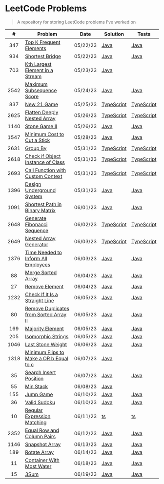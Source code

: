 # LeetCode Problems

> A repository for storing LeetCode problems I've worked on

|  #   | Problem                                                                                                           | Date     | Solution                                               | Tests                                                         |
| :--: | ----------------------------------------------------------------------------------------------------------------- | -------- |--------------------------------------------------------|---------------------------------------------------------------|
| 347  | [Top K Frequent Elements](https://leetcode.com/problems/top-k-frequent-elements)                                  | 05/22/23 | [Java](src/TopKFrequentElements.java)                  | [Java](tests/TopKFrequentElementsTest.java)                   |
| 934  | [Shortest Bridge](https://leetcode.com/problems/shortest-bridge)                                                  | 05/22/23 | [Java](src/ShortestBridge.java)                        | [Java](tests/ShortestBridgeTest.java)                         |
| 703  | [Kth Largest Element in a Stream](https://leetcode.com/problems/kth-largest-element-in-a-stream/)                 | 05/23/23 | [Java](src/KthLargest.java)                            |                                                               |
| 2542 | [Maximum Subsequence Score](https://leetcode.com/problems/maximum-subsequence-score/)                             | 05/24/23 | [Java](src/MaximumSubsequenceScore.java)               | [Java](tests/MaximumSubsequenceScoreTest.java)                |
| 837  | [New 21 Game](https://leetcode.com/problems/new-21-game/)                                                         | 05/25/23 | [TypeScript](src/new-21-game.ts)                       | [TypeScript](tests/new-21-game.test.ts)                       |
| 2625 | [Flatten Deeply Nested Array](https://leetcode.com/problems/flatten-deeply-nested-array)                          | 05/26/23 | [TypeScript](src/flatten-deeply-nested-array.ts)       | [TypeScript](tests/flatten-deeply-nested-array.test.ts)       |
| 1140 | [Stone Game II](https://leetcode.com/problems/stone-game-i-i)                                                     | 05/26/23 | [Java](src/StoneGameII.java)                           | [Java](tests/StoneGameIITest.java)                            |
| 1547 | [Minimum Cost to Cut a Stick](https://leetcode.com/problems/minimum-cost-to-cut-a-stick)                          | 05/28/23 | [Java](src/MinimumCostToCutAStick.java)                | [Java](tests/MinimumCostToCutAStickTest.java)                 |
| 2631 | [Group By](https://leetcode.com/problems/group-by)                                                                | 05/31/23 | [TypeScript](src/group-by.ts)                          | [TypeScript](tests/group-by.test.ts)                          |
| 2618 | [Check if Object Instance of Class](https://leetcode.com/problems/check-if-object-instance-of-class)              | 05/31/23 | [TypeScript](src/check-if-object-instance-of-class.ts) | [TypeScript](tests/check-if-object-instance-of-class.test.ts) |
| 2693 | [Call Function with Custom Context](https://leetcode.com/problems/call-function-with-custom-context)              | 05/31/23 | [TypeScript](src/call-function-with-custom-context.ts) | [TypeScript](tests/call-function-with-custom-context.test.ts) |
| 1396 | [Design Underground System](https://leetcode.com/problems/design-underground-system)                              | 05/31/23 | [Java](src/DesignUndergroundSystem.java)               | [Java](tests/DesignUndergroundSystemTest.java)                |
| 1091 | [Shortest Path in Binary Matrix](https://leetcode.com/problems/shortest-path-in-binary-matrix)                    | 06/01/23 | [Java](src/ShortestPathInBinaryMatrix.java)            | [Java](tests/ShortestPathInBinaryMatrixTest.java)             |
| 2648 | [Generate Fibonacci Sequence](https://leetcode.com/problems/generate-fibonacci-sequence)                          | 06/02/23 | [TypeScript](src/generate-fibonacci-sequence.ts)       | [TypeScript](tests/generate-fibonacci-sequence.test.ts)       |
| 2649 | [Nested Array Generator](https://leetcode.com/problems/nested-array-generator)                                    | 06/03/23 | [TypeScript](src/nested-array-generator.ts)            | [TypeScript](tests/nested-array-generator.test.ts)            |
| 1376 | [Time Needed to Inform All Employees](https://leetcode.com/problems/time-needed-to-inform-all-employees)          | 06/03/23 | [Java](src/TimeNeededToInformAllEmployees.java)        | [Java](tests/TimeNeededToInformAllEmployeesTest.java)         |
|  88  | [Merge Sorted Array](https://leetcode.com/problems/merge-sorted-array)                                            | 06/04/23 | [Java](src/MergeSortedArray.java)                      | [Java](tests/MergeSortedArrayTest.java)                       |
|  27  | [Remove Element](https://leetcode.com/problems/remove-element)                                                    | 06/04/23 | [Java](src/RemoveElement.java)                         | [Java](tests/RemoveElementTest.java)                          |
| 1232 | [Check If It Is a Straight Line](https://leetcode.com/problems/check-if-it-is-a-straight-line)                    | 06/05/23 | [Java](src/CheckIfItIsAStraightLine.java)              | [Java](tests/CheckIfItIsAStraightLineTest.java)               |
|  80  | [Remove Duplicates from Sorted Array II](https://leetcode.com/problems/remove-duplicates-from-sorted-array-i-i)   | 06/05/23 | [Java](src/RemoveDuplicatesFromSortedArrayII.java)     | [Java](tests/RemoveDuplicatesFromSortedArrayIITest.java)      |
| 169  | [Majority Element](https://leetcode.com/problems/majority-element)                                                | 06/05/23 | [Java](src/MajorityElement.java)                       | [Java](tests/MajorityElementTest.java)                        |
| 205  | [Isomorphic Strings](https://leetcode.com/problems/isomorphic-strings)                                            | 06/05/23 | [Java](src/IsomorphicStrings.java)                     | [Java](tests/IsomorphicStringsTest.java)                      |
| 1046 | [Last Stone Weight](https://leetcode.com/problems/last-stone-weight)                                              | 06/06/23 | [Java](src/LastStoneWeight.java)                       | [Java](tests/LastStoneWeightTest.java)                        |
| 1318 | [Minimum Flips to Make a OR b Equal to c](https://leetcode.com/problems/minimum-flips-to-make-a-o-r-b-equal-to-c) | 06/07/23 | [Java](src/MinimumFlipsToMakeAORBEqualToC.java)        |                                                               |
|  35  | [Search Insert Position](https://leetcode.com/problems/search-insert-position)                                    | 06/07/23 | [Java](src/SearchInsertPosition.java)                  | [Java](tests/SearchInsertPositionTest.java)                   |
|  55  | [Min Stack](https://leetcode.com/problems/min-stack)                                                              | 06/08/23 | [Java](src/MinStack.java)                              |                                                               |
| 155  | [Jump Game](https://leetcode.com/problems/jump-game)                                                              | 06/10/23 | [Java](src/JumpGame.java)                              | [Java](tests/JumpGameTest.java)                               |
|  36  | [Valid Sudoku](https://leetcode.com/problems/valid-sudoku)                                                        | 06/10/23 | [Java](src/ValidSudoku.java)                           | [Java](tests/ValidSudokuTest.java)                            |
|  10  | [Regular Expression Matching](https://leetcode.com/problems/regular-expression-matching)                          | 06/11/23 | [ts](src/regular-expression-matching.ts)               | [ts](tests/regular-expression-matching.test.ts)               |
| 2352 | [Equal Row and Column Pairs](https://leetcode.com/problems/equal-row-and-column-pairs)                            | 06/12/23 | [Java](src/EqualRowAndColumnPairs.java)                | [Java](tests/EqualRowAndColumnPairsTest.java)                 |
| 1146 | [Snapshot Array](https://leetcode.com/problems/snapshot-array)                                                    | 06/13/23 | [Java](src/SnapshotArray.java)                         | [Java](tests/SnapshotArrayTest.java)                          |
| 189  | [Rotate Array](https://leetcode.com/problems/rotate-array)                                                        | 06/14/23 | [Java](src/RotateArray.java)                           | [Java](tests/RotateArrayTest.java)                            |
|  11  | [Container With Most Water](https://leetcode.com/problems/container-with-most-water)                              | 06/18/23 | [Java](src/ContainerWithMostWater.java)                | [Java](tests/ContainerWithMostWaterTest.java)                 |
|  15  | [3Sum](https://leetcode.com/problems/3-sum)                                                                       | 06/19/23 | [Java](src/ThreeSum.java)                              | [Java](tests/ThreeSumTest.java)                               |
